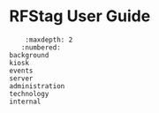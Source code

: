 # RFStag User Guide

```{toctree}
    :maxdepth: 2
   :numbered:
background
kiosk
events
server
administration
technology
internal
```

